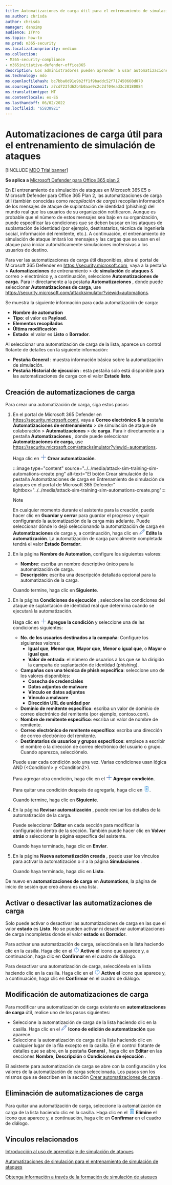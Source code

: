 ```yaml
---
title: Automatizaciones de carga útil para el entrenamiento de simulación de ataques
ms.author: chrisda
author: chrisda
manager: dansimp
audience: ITPro
ms.topic: how-to
ms.prod: m365-security
ms.localizationpriority: medium
ms.collection:
- M365-security-compliance
- m365initiative-defender-office365
description: Los administradores pueden aprender a usar automatizaciones de carga útil (recopilación de carga) para recopilar e iniciar simulaciones automatizadas para el entrenamiento de simulación de ataques en Microsoft Defender para Office 365 Plan 2.
ms.technology: mdo
ms.openlocfilehash: bc7bba0d91e9b2ff1f9baddc52f717450660d070
ms.sourcegitcommit: a7cd723fd62b4b0aae9c2c2df04ead3c28180084
ms.translationtype: MT
ms.contentlocale: es-ES
ms.lasthandoff: 06/02/2022
ms.locfileid: "65838921"
---
```

# <a name="payload-automations-for-attack-simulation-training"></a>Automatizaciones de carga útil para el entrenamiento de simulación de ataques

[!INCLUDE [MDO Trial banner](../includes/mdo-trial-banner.md)]

**Se aplica a** [Microsoft Defender para Office 365 plan 2](defender-for-office-365.md)

En El entrenamiento de simulación de ataques en Microsoft 365 E5 o Microsoft Defender para Office 365 Plan 2, las automatizaciones de carga útil (también conocidas como _recopilación de carga_) recopilan información de los mensajes de ataque de suplantación de identidad (phishing) del mundo real que los usuarios de su organización notificaron. Aunque es probable que el número de estos mensajes sea bajo en su organización, puede especificar las condiciones que se deben buscar en los ataques de suplantación de identidad (por ejemplo, destinatarios, técnica de ingeniería social, información del remitente, etc.). A continuación, el entrenamiento de simulación de ataque imitará los mensajes y las cargas que se usan en el ataque para iniciar automáticamente simulaciones inofensivas a los usuarios de destino.

Para ver las automatizaciones de carga útil disponibles, abra el portal de Microsoft 365 Defender en <https://security.microsoft.com>, vaya a la pestaña \> **Automatizaciones** de entrenamiento \> de **simulación** de **ataques** & correo \> electrónico y, a continuación, seleccione **Automatizaciones de carga.** Para ir directamente a la pestaña **Automatizaciones** , donde puede seleccionar **Automatizaciones de carga**, use <https://security.microsoft.com/attacksimulator?viewid=automations>.

Se muestra la siguiente información para cada automatización de carga:

- **Nombre de automation**
- **Tipo**: el valor es **Payload**.
- **Elementos recopilados**
- **Última modificación**
- **Estado**: el valor es **Listo** o **Borrador**.

Al seleccionar una automatización de carga de la lista, aparece un control flotante de detalles con la siguiente información:

- **Pestaña General** : muestra información básica sobre la automatización de simulación.
- **Pestaña Historial de ejecución** : esta pestaña solo está disponible para las automatizaciones de carga con el valor **Estado** **listo**.

## <a name="create-payload-automations"></a>Creación de automatizaciones de carga

Para crear una automatización de carga, siga estos pasos:

1. En el portal de Microsoft 365 Defender en <https://security.microsoft.com/>, vaya a **Correo electrónico & la** pestaña **Automatizaciones de entrenamiento** \> de simulación de ataque de colaboración \> **Automatizaciones** \> de **carga**. Para ir directamente a la pestaña **Automatizaciones** , donde puede seleccionar **Automatizaciones de carga**, use <https://security.microsoft.com/attacksimulator?viewid=automations>.

   Haga clic en ![el icono Crear automatización.](../../media/m365-cc-sc-create-icon.png) **Crear automatización**.

   :::image type="content" source="../../media/attack-sim-training-sim-automations-create.png" alt-text="El botón Crear simulación de la pestaña Automatizaciones de carga en Entrenamiento de simulación de ataques en el portal de Microsoft 365 Defender" lightbox="../../media/attack-sim-training-sim-automations-create.png":::

   > [!NOTE]
   > En cualquier momento durante el asistente para la creación, puede hacer clic en **Guardar y cerrar** para guardar el progreso y seguir configurando la automatización de la carga más adelante. Puede seleccionar dónde lo dejó seleccionando la automatización de carga en **Automatizaciones** de carga y, a continuación, haga clic en ![el icono Editar automatización.](../../media/m365-cc-sc-edit-icon.png) **Edite la automatización**. La automatización de carga parcialmente completada tendrá el valor **Estado** **Borrador**.

2. En la página **Nombre de Automation**, configure los siguientes valores:

   - **Nombre**: escriba un nombre descriptivo único para la automatización de carga.
   - **Descripción**: escriba una descripción detallada opcional para la automatización de la carga.

   Cuando termine, haga clic en **Siguiente**.

3. En la página **Condiciones de ejecución** , seleccione las condiciones del ataque de suplantación de identidad real que determina cuándo se ejecutará la automatización.

   Haga clic en ![el icono Agregar condición.](../../media/m365-cc-sc-create-icon.png) **Agregue la condición** y seleccione una de las condiciones siguientes:

   - **No. de los usuarios destinados a la campaña**: Configure los siguientes valores:
     - **Igual que**, **Menor que**, **Mayor que**, **Menor o igual que**, o **Mayor o igual que**.
     - **Valor de entrada**: el número de usuarios a los que se ha dirigido la campaña de suplantación de identidad (phishing).
   - **Campañas con una técnica de phish específica**: seleccione uno de los valores disponibles:
     - **Cosecha de credenciales**
     - **Datos adjuntos de malware**
     - **Vínculo en datos adjuntos**
     - **Vínculo a malware**
     - **Dirección URL de unidad por**
   - **Dominio de remitente específico**: escriba un valor de dominio de correo electrónico del remitente (por ejemplo, contoso.com).
   - **Nombre de remitente específico**: escriba un valor de nombre de remitente.
   - **Correo electrónico de remitente específico**: escriba una dirección de correo electrónico del remitente.
   - **Destinatarios de usuarios y grupos específicos**: empiece a escribir el nombre o la dirección de correo electrónico del usuario o grupo. Cuando aparezca, selecciónelo.

   Puede usar cada condición solo una vez. Varias condiciones usan lógica AND (\<Condition1\> y \<Condition2\>).

   Para agregar otra condición, haga clic en el ![icono Agregar condición.](../../media/m365-cc-sc-create-icon.png) **Agregar condición**.

   Para quitar una condición después de agregarla, haga clic en ![Icono Quitar.](../../media/m365-cc-sc-delete-icon.png).

   Cuando termine, haga clic en **Siguiente**.

4. En la página **Revisar automatización** , puede revisar los detalles de la automatización de la carga.

   Puede seleccionar **Editar** en cada sección para modificar la configuración dentro de la sección. También puede hacer clic en **Volver atrás** o seleccionar la página específica del asistente.

   Cuando haya terminado, haga clic en **Enviar**.

5. En la página **Nueva automatización creada** , puede usar los vínculos para activar la automatización o ir a la página **Simulaciones** .

   Cuando haya terminado, haga clic en **Listo**.

De nuevo en **automatizaciones de carga** en **Automations**, la página de inicio de sesión que creó ahora es una lista.

## <a name="turn-payload-automations-on-or-off"></a>Activar o desactivar las automatizaciones de carga

Solo puede activar o desactivar las automatizaciones de carga en las que el valor **estado** es **Listo**. No se pueden activar ni desactivar automatizaciones de carga incompletas donde el valor **estado** es **Borrador**.

Para activar una automatización de carga, selecciónela en la lista haciendo clic en la casilla. Haga clic en el ![icono Activar.](../../media/m365-cc-sc-turn-on-off-icon.png) **Active el** icono que aparece y, a continuación, haga clic en **Confirmar** en el cuadro de diálogo.

Para desactivar una automatización de carga, selecciónela en la lista haciendo clic en la casilla. Haga clic en el ![icono Desactivar.](../../media/m365-cc-sc-turn-on-off-icon.png) **Active el** icono que aparece y, a continuación, haga clic en **Confirmar** en el cuadro de diálogo.

## <a name="modify-payload-automations"></a>Modificación de automatizaciones de carga

Para modificar una automatización de carga existente en **automatizaciones de carga** útil, realice uno de los pasos siguientes:

- Seleccione la automatización de carga de la lista haciendo clic en la casilla. Haga clic en el ![icono Editar automatización.](../../media/m365-cc-sc-edit-icon.png) **Icono de edición de automatización** que aparece.
- Seleccione la automatización de carga de la lista haciendo clic en cualquier lugar de la fila excepto en la casilla. En el control flotante de detalles que se abre, en la pestaña **General** , haga clic en **Editar** en las secciones **Nombre**, **Descripción** o **Condiciones de ejecución** .

El asistente para automatización de carga se abre con la configuración y los valores de la automatización de carga seleccionada. Los pasos son los mismos que se describen en la sección [Crear automatizaciones de carga](#create-payload-automations) .

## <a name="remove-payload-automations"></a>Eliminación de automatizaciones de carga

Para quitar una automatización de carga, seleccione la automatización de carga de la lista haciendo clic en la casilla. Haga clic en el ![icono Eliminar.](../../media/m365-cc-sc-delete-icon.png) **Elimine** el icono que aparece y, a continuación, haga clic en **Confirmar** en el cuadro de diálogo.

## <a name="related-links"></a>Vínculos relacionados

[Introducción al uso de aprendizaje de simulación de ataques](attack-simulation-training-get-started.md)

[Automatizaciones de simulación para el entrenamiento de simulación de ataques](attack-simulation-training-simulation-automations.md)

[Obtenga información a través de la formación de simulación de ataques](attack-simulation-training-insights.md)
